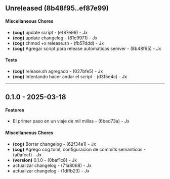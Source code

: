 ## Unreleased (8b48f95..ef87e99)
#### Miscellaneous Chores
- **(cog)** update script - (ef87e99) - Jx
- **(cog)** update changelog - (81c9971) - Jx
- **(cog)** chmod +x release.sh - (fb57ddd) - Jx
- **(cog)** Agregar script para release automaticas semver - (8b48f95) - Jx
#### Tests
- **(cog)** release.sh agregado - (027bfe5) - Jx
- **(cog)** Intentando hacer andar el script - (d3f5e4c) - Jx

- - -

## 0.1.0 - 2025-03-18
#### Features
- El primer paso en un viaje de mil millas - (6bed73a) - Jx
#### Miscellaneous Chores
- **(cog)** Borrar changelog - (62f34e1) - Jx
- **(cog)** Agrego cog.toml, configuracion de commits semanticos - (a0afccf) - Jx
- **(version)** 0.1.0 - (0baf1c8) - Jx
- actualizar changelog - (71a8068) - Jx
- actualizar changelog - (1dffb23) - Jx


